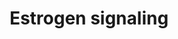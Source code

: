 ---
annotations:
- id: PW:0000507
  parent: regulatory pathway
  type: Pathway Ontology
  value: estrogen signaling pathway
authors:
- MaintBot
- Khanspers
- Christine Chichester
- Finterly
description: 'Estrogen receptor refers to a group of receptors which are activated
  by the hormone 17&amp;amp;amp;#x3b2;-estradiol (estrogen). Two types of estrogen
  receptor exist: ER which is a member of the nuclear hormone family of intracellular
  receptors and the estrogen G protein coupled receptor GPR30 (GPER), which is a G-protein
  coupled receptor. The main function of the estrogen receptor is as a DNA binding
  transcription factor which regulates gene expression. However the estrogen receptor
  also has additional functions independent of DNA binding.'
last-edited: 2020-12-17
organisms:
- Mus musculus
redirect_from:
- /index.php/Pathway:WP1244
- /instance/WP1244
- /instance/WP1244_r114031
revision: r114031
schema-jsonld:
- '@context': https://schema.org/
  '@id': https://wikipathways.github.io/pathways/WP1244.html
  '@type': Dataset
  creator:
    '@type': Organization
    name: WikiPathways
  description: 'Estrogen receptor refers to a group of receptors which are activated
    by the hormone 17&amp;amp;amp;#x3b2;-estradiol (estrogen). Two types of estrogen
    receptor exist: ER which is a member of the nuclear hormone family of intracellular
    receptors and the estrogen G protein coupled receptor GPR30 (GPER), which is a
    G-protein coupled receptor. The main function of the estrogen receptor is as a
    DNA binding transcription factor which regulates gene expression. However the
    estrogen receptor also has additional functions independent of DNA binding.'
  keywords:
  - Akt1
  - Bcl2
  - Braf
  - Brca1
  - Ccnd1
  - Ccnh
  - Cdk7
  - Chuk
  - Creb1
  - Crebbp
  - Cyclic AMP
  - Elk1
  - Ep300
  - Ercc2
  - Ercc3
  - Esr1
  - Estradiol
  - Fos
  - Gnas
  - Gnb1
  - Gngt1
  - Gper
  - Grb2
  - Gtf2a2
  - Gtf2b
  - Gtf2e1
  - Gtf2e2
  - Gtf2f2
  - Gtf2h1
  - Gtf2h2
  - Gtf2h3
  - Gtf2h4
  - Hdac1
  - Hdac2
  - Hdac3
  - Hdac4
  - Hdac5
  - Hdac6
  - Hdac7
  - Hdac8
  - Hras1
  - Ikbkb
  - Ikbkg
  - Ilk
  - Jun
  - Map2k1
  - Mapk1
  - Mapk14
  - Mapk9
  - Mnat1
  - Ncor1
  - Nfkb1
  - Pik3ca
  - Polr2a
  - Polr2b
  - Polr2c
  - Polr2e
  - Polr2f
  - Polr2g
  - Polr2h
  - Polr2i
  - Polr2j
  - Polr2k
  - Prkaca
  - Shc2
  - Sin3a
  - Sos1
  - Sp1
  - Src
  - Taf12
  - Taf13
  - Taf5
  - Taf6
  - Taf7
  - Taf9
  - Tbp
  license: CC0
  name: Estrogen signaling
seo: CreativeWork
title: Estrogen signaling
wpid: WP1244
---